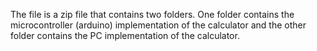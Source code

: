 The file is a zip file that contains two folders. One folder contains the microcontroller (arduino) implementation of the calculator and the other folder contains the PC implementation of the calculator.
